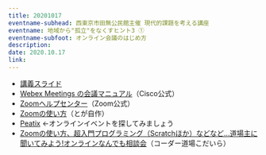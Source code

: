 ```yaml
---
title: 20201017
eventname-subhead: 西東京市田無公民館主催 現代的課題を考える講座
eventname: 地域から"孤立"をなくすヒント3 ①
eventname-subfoot: オンライン会議のはじめ方
description: 
date: 2020.10.17
link:
---
```

- [講義スライド](https://docs.google.com/presentation/d/e/2PACX-1vT4xVqNXLtGd3H7XktxQ6ValXy1kceCdqAsLFMMWgwEQFAYh5ROTew_Mi4iSWumG1I6DNJC0Qf80c-s/pub?start=false&loop=false&delayms=3000)
- [Webex Meetings の会議マニュアル](https://www.cisco.com/c/m/ja_jp/solutions/webex/how-to-use.html)（Cisco公式）
- [Zoomヘルプセンター](https://support.zoom.us/hc/ja)（Zoom公式）
- [Zoomの使い方](https://docs.google.com/presentation/d/e/2PACX-1vTuTnuBEH8X6Dyw6KrfuCkH2yeJA0_90_OkCddDAgCcChxMOfOOMReNixLVmIBkItkLKJXEG9b8hoCp/pub?start=true&loop=false&delayms=3000)（とが自作）
- [Peatix](https://peatix.com/) ←オンラインイベントを探してみましょう
- [Zoomの使い方、超入門プログラミング（Scratchほか）などなど…道場主に聞いてみよう!オンラインなんでも相談会](https://coderdojokodaira-chat-20201026.peatix.com/)（コーダー道場こだいら）
